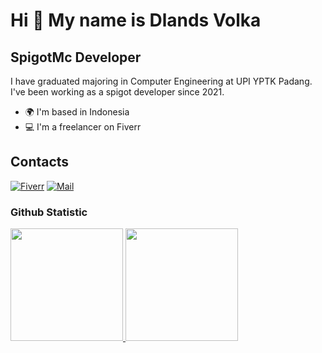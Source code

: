 Hi 👋 My name is Dlands Volka
======================

SpigotMc Developer
------------------

I have graduated majoring in Computer Engineering at UPI YPTK Padang. I've been working as a spigot developer since 2021.

* 🌍 I'm based in Indonesia
* 💻 I'm a freelancer on Fiverr

Contacts
------------------

[![Fiverr](https://img.shields.io/badge/fiverr-1DBF73?style=for-the-badge&logo=fiverr&logoColor=white)](https://www.fiverr.com/sdmsaputta/create-a-custom-minecraft-plugin-for-bukkit-spigotmc-papermc) 
[![Mail](https://img.shields.io/badge/email-8B89CC?&style=for-the-badge&logo=protonmail&logoColor=white)](mailto:kalepratik@protonmail.com) 
 
 ### Github Statistic
<p align="left">
<a href="https://github.com/alifhanafiah">
  <img height="180em" src="https://github-readme-stats-eight-theta.vercel.app/api?username=DLandDS&show_icons=true&theme=algolia&include_all_commits=true&count_private=true"/>
  <img height="180em" src="https://github-readme-stats-eight-theta.vercel.app/api/top-langs/?username=DLandDS&layout=compact&langs_count=8&theme=algolia"/>
</a>
</p>
